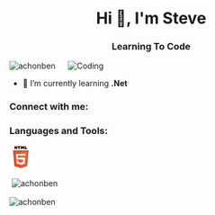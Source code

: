 <h1 align="center">Hi 👋, I'm Steve</h1>
<h3 align="center">Learning To Code</h3>
<img align="right" alt="Coding" width="400" src="https://custom-doodle.com/wp-content/uploads/doodle/demon-slayer-running-nezuko-pixel/demon-slayer-running-nezuko-pixel-doodle.gif">

<p align="left"> <img src="https://komarev.com/ghpvc/?username=achonben&label=Profile%20views&color=0e75b6&style=flat" alt="achonben" /> </p>

- 🌱 I’m currently learning **.Net**

<h3 align="left">Connect with me:</h3>
<p align="left">
</p>

<h3 align="left">Languages and Tools:</h3>
<p align="left"> <a href="https://www.w3.org/html/" target="_blank" rel="noreferrer"> <img src="https://raw.githubusercontent.com/devicons/devicon/master/icons/html5/html5-original-wordmark.svg" alt="html5" width="40" height="40"/> </a> </p>

<p>&nbsp;<img align="center" src="https://github-readme-stats.vercel.app/api?username=achonben&show_icons=true&locale=en" alt="achonben" /></p>

<p><img align="center" src="https://github-readme-streak-stats.herokuapp.com/?user=achonben&" alt="achonben" /></p>
